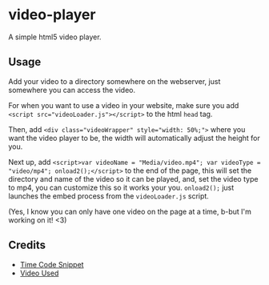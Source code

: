 # video-player
A simple html5 video player.

## Usage
Add your video to a directory somewhere on the webserver, just
somewhere you can access the video.

For when you want to use a video in your website, make sure you add
`<script src="videoLoader.js"></script>` to the html `head` tag.

Then, add `<div class="videoWrapper" style="width: 50%;">` where you
want the video player to be, the width will automatically adjust the
height for you.

Next up, add `<script>var videoName = "Media/video.mp4"; var videoType = "video/mp4"; onload2();</script>`
to the end of the page, this will set the directory and name of the
video so it can be played, and, set the video type to mp4, you can
customize this so it works your you. `onload2();` just launches the
embed process from the `videoLoader.js` script.

(Yes, I know you can only have one video on the page at a time, b-but
I'm working on it! <3)

## Credits
- [Time Code Snippet](http://www.developphp.com/video/JavaScript/Video-Duration-and-Current-Play-Time-Programming-Tutorial)
- [Video Used](https://www.youtube.com/watch?v=RUina9K2Y8g)
